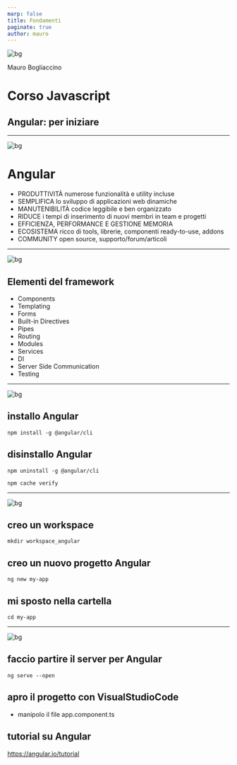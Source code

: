 ```yaml
---
marp: false
title: Fondamenti
paginate: true
author: mauro
---
```

![bg](./ITS_BG_Slide.jpg)

Mauro Bogliaccino

# Corso Javascript

## Angular: per iniziare

---
![bg](./ITS_BG_Slide.jpg)

# Angular

* PRODUTTIVITÀ numerose funzionalità e utility incluse
* SEMPLIFICA lo sviluppo di applicazioni web dinamiche
* MANUTENIBILITÀ codice leggibile e ben organizzato
* RIDUCE i tempi di inserimento di nuovi membri in team e progetti
* EFFICIENZA, PERFORMANCE E GESTIONE MEMORIA
* ECOSISTEMA ricco di tools, librerie, componenti ready-to-use, addons
* COMMUNITY open source, supporto/forum/articoli

---
![bg](./ITS_BG_Slide.jpg)

## Elementi del framework

* Components
* Templating
* Forms
* Built-in Directives
* Pipes
* Routing
* Modules
* Services
* DI
* Server Side Communication
* Testing

---
![bg](./ITS_BG_Slide.jpg)

## installo Angular 

`npm install -g @angular/cli`

## disinstallo Angular 

`npm uninstall -g @angular/cli`

`npm cache verify`

---
![bg](./ITS_BG_Slide.jpg) 

## creo un workspace
`mkdir workspace_angular`

## creo un nuovo progetto Angular
`ng new my-app`

## mi sposto nella cartella
`cd my-app`

---
![bg](./ITS_BG_Slide.jpg)

## faccio partire il server per Angular
`ng serve --open`


## apro il progetto con VisualStudioCode
* manipolo il file app.component.ts

## tutorial su Angular
https://angular.io/tutorial
